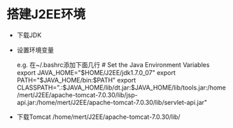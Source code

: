 搭建J2EE环境
===============
- 下载JDK
- 设置环境变量
    
    e.g. 在~/.bashrc添加下面几行
    \# Set the Java Environment Variables
    export JAVA_HOME="$HOME/J2EE/jdk1.7.0_07"
    export PATH="$JAVA_HOME/bin:$PATH"
    export CLASSPATH=".:$JAVA_HOME/lib/dt.jar:$JAVA_HOME/lib/tools.jar:/home/mert/J2EE/apache-tomcat-7.0.30/lib/jsp-api.jar:/home/mert/J2EE/apache-tomcat-7.0.30/lib/servlet-api.jar"
- 下载Tomcat
/home/mert/J2EE/apache-tomcat-7.0.30/lib/
